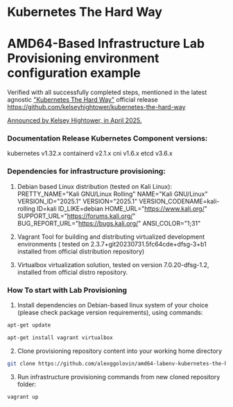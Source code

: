 # Kubernetes The Hard Way 

# AMD64-Based Infrastructure Lab Provisioning environment configuration example


Verified with all successfully completed steps, mentioned in the latest agnostic ["Kubernetes The Hard Way"](https://github.com/kelseyhightower/kubernetes-the-hard-way) 
official release https://github.com/kelseyhightower/kubernetes-the-hard-way 

[Announced by Kelsey Hightower, in April 2025.
](https://www.linkedin.com/posts/kelsey-hightower-849b342b1_kubernetes-the-hard-way-has-been-updated-activity-7315197014126804992-Qp9R?utm_source=share&utm_medium=member_desktop&rcm=ACoAAAQgt6IBcwC4E7wHLIleC--ia5VFLXJc4mo
)

### Documentation Release Kubernetes Component versions:

kubernetes v1.32.x
containerd v2.1.x
cni v1.6.x
etcd v3.6.x


### Dependencies for infrastructure provisioning:

1. Debian based Linux distribution (tested on Kali Linux):
PRETTY_NAME="Kali GNU/Linux Rolling"
NAME="Kali GNU/Linux"
VERSION_ID="2025.1"
VERSION="2025.1"
VERSION_CODENAME=kali-rolling
ID=kali
ID_LIKE=debian
HOME_URL="https://www.kali.org/"
SUPPORT_URL="https://forums.kali.org/"
BUG_REPORT_URL="https://bugs.kali.org/"
ANSI_COLOR="1;31"


2. Vagrant Tool for building and distributing virtualized development environments
   ( tested on 2.3.7+git20230731.5fc64cde+dfsg-3+b1 installed from official distribution repository)


3. Virtualbox virtualization solution, tested on version 7.0.20-dfsg-1.2, installed from official distro repository.


### How To start with Lab Provisioning

1. Install dependencies on Debian-based linux system of your choice (please check package version requirements), using commands:

```bash
apt-get update
```

```bash
apt-get install vagrant virtualbox
```

2. Clone provisioning repository content into your working home directory
```bash
git clone https://github.com/alexggolovin/amd64-labenv-kubernetes-the-hard-way.git
```

3. Run infrastructure provisioning commands from new cloned repository folder:
```bash
vagrant up
```








